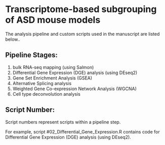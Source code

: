 # Transcriptome-based subgrouping of ASD mouse models

The analysis pipeline and custom scripts used in the manuscript are listed below..


## Pipeline Stages:
1. bulk RNA-seq mapping (using Salmon)
2. Differential Gene Expression (DGE) analysis (using DEseq2)
3. Gene Set Enrichment Analysis (GSEA) 
4. Alternative Splicing analysis
5. Weighted Gene Co-expression Network Analysis (WGCNA)
6. Cell type deconvolution analysis


## Script Number:
Script numbers represent scripts within a pipeline step. 

For example, script #02_Differential_Gene_Expression.R contains code for Differential Gene Expression (DGE) analysis (using DEseq2).
